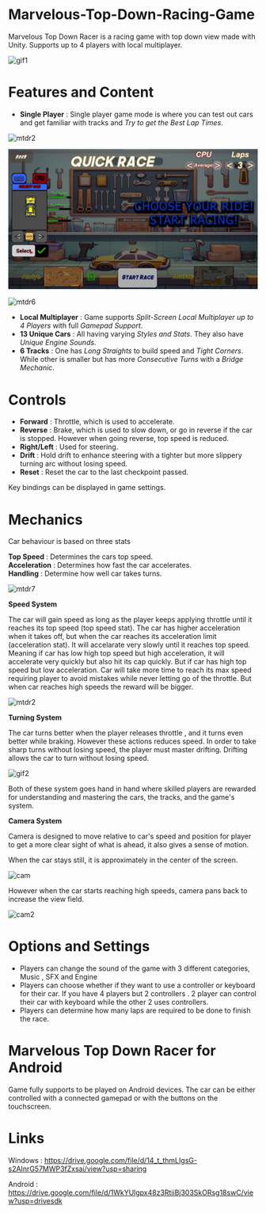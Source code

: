 # Marvelous-Top-Down-Racing-Game
Marvelous Top Down Racer is a racing game with top down view made with Unity. Supports up to 4 players with local multiplayer.

![gif1](https://github.com/MeminErkenekenXD/Marvelous-Top-Down-Racing-Game/assets/97636236/9f9f7809-959c-40a7-9f7c-e0b45949e5ca) 

# Features and Content
- **Single Player** : Single player game mode is where you can test out cars and get familiar with tracks and *Try to get the Best Lap Times*.

![mtdr2](https://github.com/MeminErkenekenXD/Marvelous-Top-Down-Racing-Game/assets/97636236/bb9adfc6-29ed-4c34-84e0-6e220e10332e)

  
![Screenshots/1CarselectMenuYazili.jpg](https://github.com/MeminErkenekenXD/Marvelous-Top-Down-Racing-Game/blob/649287e0148927d0f5471a442dbac63526bd9a8b/Screenshots/1CarselectMenuYazili.jpg)

![mtdr6](https://github.com/MeminErkenekenXD/Marvelous-Top-Down-Racing-Game/assets/97636236/b55c25a3-85d9-45f7-a5e8-cf911a13b5af)  

- **Local Multiplayer** : Game supports *Split-Screen Local Multiplayer up to 4 Players* with full *Gamepad Support*.
- **13 Unique Cars** :  All having varying *Styles and Stats*. They also have *Unique Engine Sounds*.
- **6 Tracks** : One has *Long Straights* to build speed and *Tight Corners*. While other is smaller but has more *Consecutive Turns* with a *Bridge Mechanic*.


# Controls
* **Forward** : Throttle, which is used to accelerate.
* **Reverse** : Brake, which is used to slow down, or go in reverse if the car is stopped. However when going reverse, top speed is reduced.
* **Right/Left** : Used for steering.
* **Drift** : Hold drift to enhance steering with a tighter but more slippery turning arc without losing speed.
* **Reset** : Reset the car to the last checkpoint passed.

Key bindings can be displayed in game settings. 

# Mechanics
Car behaviour is based on three stats <BR>

**Top Speed** : Determines the cars top speed. <br>
**Acceleration** : Determines how fast the car accelerates. <br>
**Handling** : Determine how well car takes turns. <br>

![mtdr7](https://github.com/MeminErkenekenXD/Marvelous-Top-Down-Racing-Game/assets/97636236/adc33fc8-559e-40f7-bfcf-991e1b40e5d8)

**Speed System**

The car will gain speed as long as the player keeps applying throttle until it reaches its top speed (top speed stat).
The car has higher acceleration when it takes off, but when the car reaches its acceleration limit (acceleration stat). 
It will accelarate very slowly until it reaches top speed. Meaning if car has low high top speed but high acceleration,
it will accelerate very quickly but also hit its cap quickly. But if car has high top speed but low acceleration.
Car will take more time to reach its max speed requiring player to avoid mistakes while never letting go
of the throttle. But when car reaches high speeds the reward will be bigger.

![mtdr2](https://github.com/MeminErkenekenXD/Marvelous-Top-Down-Racing-Game/assets/97636236/f3360735-40c9-478c-a761-5a1801cb9071)


**Turning System**

The car turns better when the player releases throttle , and it turns even better while braking.
However these actions reduces speed. In order to take sharp turns without losing speed, the player must master drifting.
Drifting allows the car to turn without losing speed. <br>

![gif2](https://github.com/MeminErkenekenXD/Marvelous-Top-Down-Racing-Game/assets/97636236/dcd3fe85-3503-4e9c-942c-8adb78c5de3d)


Both of these system goes hand in hand where skilled players are rewarded for understanding and mastering the cars, the tracks, and the game's system.

**Camera System**

Camera is designed to move relative to car's speed and position for player to get a more clear sight of what is ahead, it also gives a sense of motion. <br>

When the car stays still, it is approximately in the center of the screen. 

![cam](https://github.com/MeminErkenekenXD/Marvelous-Top-Down-Racing-Game/assets/97636236/a3d08e7b-bd84-4719-abcc-1e0f480aa064) 

However when the car starts reaching high speeds, camera pans back to increase the view field. 

![cam2](https://github.com/MeminErkenekenXD/Marvelous-Top-Down-Racing-Game/assets/97636236/2b485c17-9229-49b1-9455-3a782a531db9) 



# Options and Settings
- Players can change the sound of the game with 3 different categories, Music , SFX and Engine
- Players can choose whether if they want to use a controller or keyboard for their car. If you have 4 players but 2 controllers . 2 player can control their car with keyboard while the other 2 uses controllers.
- Players can determine how many laps are required to be done to finish the race.

# Marvelous Top Down Racer for Android
Game fully supports to be played on Android devices. The car can be either controlled with a connected gamepad or with the buttons on the touchscreen.

# Links
Windows : https://drive.google.com/file/d/14_t_thmLIgsG-s2AInrG57MWP3fZxsai/view?usp=sharing

Android : https://drive.google.com/file/d/1WkYUlgpx48z3RtiiBj303SkORsg18swC/view?usp=drivesdk

